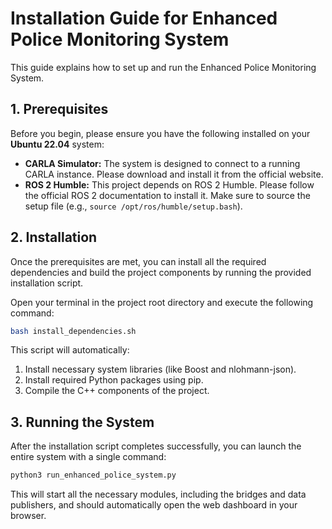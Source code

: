 # Installation Guide for Enhanced Police Monitoring System

This guide explains how to set up and run the Enhanced Police Monitoring System.

## 1. Prerequisites

Before you begin, please ensure you have the following installed on your **Ubuntu 22.04** system:

*   **CARLA Simulator:** The system is designed to connect to a running CARLA instance. Please download and install it from the official website.
*   **ROS 2 Humble:** This project depends on ROS 2 Humble. Please follow the official ROS 2 documentation to install it. Make sure to source the setup file (e.g., `source /opt/ros/humble/setup.bash`).

## 2. Installation

Once the prerequisites are met, you can install all the required dependencies and build the project components by running the provided installation script.

Open your terminal in the project root directory and execute the following command:

```bash
bash install_dependencies.sh
```

This script will automatically:
1.  Install necessary system libraries (like Boost and nlohmann-json).
2.  Install required Python packages using pip.
3.  Compile the C++ components of the project.

## 3. Running the System

After the installation script completes successfully, you can launch the entire system with a single command:

```bash
python3 run_enhanced_police_system.py
```

This will start all the necessary modules, including the bridges and data publishers, and should automatically open the web dashboard in your browser.
